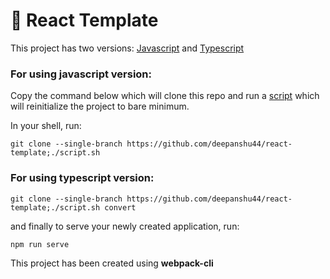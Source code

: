 # 🚀 React Template
This project has two versions: [Javascript](https://github.com/deepanshu44/react-template/tree/master/for-using-javascript-version) and [Typescript](https://github.com/deepanshu44/react-template/tree/master/for-using-typescript-version)

### For using javascript version:
Copy the command below which will clone this repo and run a [script](https://github.com/deepanshu44/react-template/blob/master/script.sh) which will reinitialize the project to bare minimum.

In your shell, run:
```
git clone --single-branch https://github.com/deepanshu44/react-template;./script.sh
```

### For using typescript version:
```
git clone --single-branch https://github.com/deepanshu44/react-template;./script.sh convert
```

and finally to serve your newly created application, run: 
```
npm run serve
```

This project has been created using **webpack-cli**
